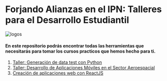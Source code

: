 # Forjando Alianzas en el IPN: Talleres para el Desarrollo Estudiantil

![logos](./cursos/images/logos.png)

#### En este repositorio podrás encontrar todas las herramientas que necesitarás para tomar los cursos practicos que hemos hecho para ti. 

1. [Taller: Generación de data test con Python](./cursos/tallerPython.md)
2. [Taller: Desarrollo de Aplicaciones Móviles en el Sector Aeroespacial](./cursos/tallerAplicacionesMoviles.md)
3. [Creación de aplicaciones web con ReactJS](./cursos/tallerReact.md)
